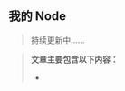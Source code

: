 <!--
 * @Author:  
 * @Date: 2022-05-19 15:33:00
 * @LastEditors:  
 * @LastEditTime: 2022-05-30 21:07:36
 * @FilePath: /Knowledge-Map/Node/node.md
 * @Description: 
 * 
 * Copyright (c) 2022 by  , All Rights Reserved. 
-->

## 我的 Node 

> 持续更新中……

> **文章主要包含以下内容：**
>
> - 
